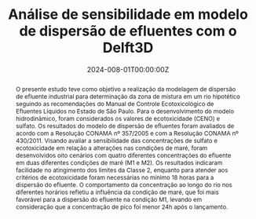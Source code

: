 ﻿---
abstract: 'O presente estudo teve como objetivo a realização da modelagem de dispersão de efluente industrial para determinação da zona de mistura em um rio hipotético seguindo as recomendações do Manual de Controle Ecotoxicológico de Efluentes Líquidos no Estado de São Paulo. Para o desenvolvimento do modelo hidrodinâmico, foram considerados os valores de ecotoxicidade (CENO) e sulfato. Os resultados do modelo de dispersão de efluentes foram avaliados de acordo com a Resolução CONAMA nº 357/2005 e com a Resolução CONAMA nº 430/2011. Visando avaliar a sensibilidade das concentrações de sulfato e ecotoxicidade em relação a alterações nas
condições de maré, foram desenvolvidos oito cenários com quatro diferentes concentrações do efluente em duas diferentes condições de maré (M1 e M2). Os resultados indicaram facilidade no atingimento dos limites da Classe 2, enquanto para atender aos critérios de ecotoxicidade foram necessárias no mínimo 18 horas para a dispersão do efluente. O comportamento da concentração ao longo do rio nos diferentes horários refletiu a influência da condição de maré, que foi mais favorável para a dispersão do efluente na condição M1, levando em consideração que a concentração de pico foi menor 24h após o lançamento. ' 
authors:
- Ana Carolina Canossa Becker
- Wesley Leonel de Souza
- Anna Marina do Couto Santos
- Felipe Laender
- Stella Braga de Andrade

date: "2024-008-01T00:00:00Z"
doi: 
featured: true
projects:
- example
publication: II FLUHIDROS - Simpósio Nacional de Mecânica dos Fluidos e Hidráulica e XVI ENES - Encontro Nacional de Engenharia de Sedimentos
publication_short: 
publication_types:
- "1"
publishDate: "2024-08-01T00:00:00Z"
summary: 
tags: [Modelagem Hidrodinâmica, Delft3D, HIDROBR]
title: 'Análise de sensibilidade em modelo de dispersão de efluentes com o Delft3D'
url_code: ""
url_dataset: ""
url_pdf: "publication/modelagem_efluentes_2024/modelagem_efluentes.pdf"
url_poster: ""
url_project: ""
url_slides: ""
url_source: ""
url_video: ""
---

